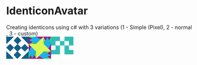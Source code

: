 # IdenticonAvatar
Creating identicons using c# with 3 variations (1 - Simple (Pixel), 2 - normal , 3 - custom)<br />
![alt text](https://raw.githubusercontent.com/Jakub47/IdenticonAvatar/master/IdenticonDraw/IdenticonDraw/merge_from_ofoct%20-%20Copy.png)
